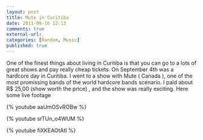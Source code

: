 ```yaml
---
layout: post
title: Mute in Curitiba
date: 2011-09-16 12:13
comments: true
external-url:
categories: [Random, Music]
published: true
---
```

One of the finest things about living in Curitiba is that you can go to a lots of great shows and pay really cheap tickets. On September 4th was a hardcore day in Curitiba. I went to a show with Mute ( Canada ), one of the most promissing bands of the world hardcore bands scenario. I paid about R$ 25,00 (show worth the price) , and the show was really exciting. Here some live footage

{% youtube aaUmOSvROBw %}

{% youtube srTUn_o4WUM %}

{% youtube fiXKEAOtAtI %}
